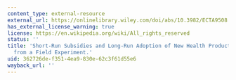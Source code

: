 ```yaml
---
content_type: external-resource
external_url: https://onlinelibrary.wiley.com/doi/abs/10.3982/ECTA9508
has_external_license_warning: true
license: https://en.wikipedia.org/wiki/All_rights_reserved
status: ''
title: 'Short-Run Subsidies and Long-Run Adoption of New Health Products: Evidence
  from a Field Experiment.'
uid: 362726de-f351-4ea9-830e-62c3f61d55e6
wayback_url: ''
---
```

